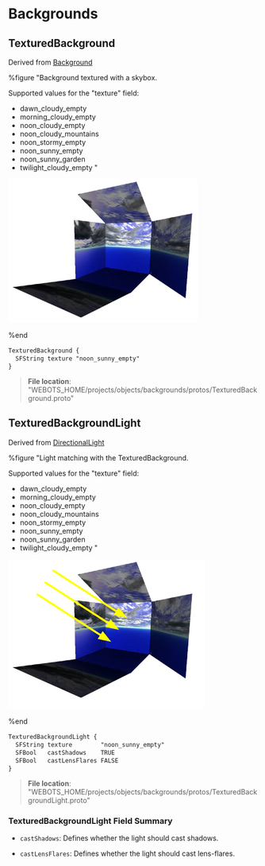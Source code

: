 # Backgrounds

## TexturedBackground

Derived from [Background](../reference/background.md)

%figure "Background textured with a skybox.

Supported values for the "texture" field:

- dawn\_cloudy\_empty
- morning\_cloudy\_empty
- noon\_cloudy\_empty
- noon\_cloudy\_mountains
- noon\_stormy\_empty
- noon\_sunny\_empty
- noon\_sunny\_garden
- twilight\_cloudy\_empty
"

![TexturedBackground](images/objects/backgrounds/TexturedBackground/model.png)

%end

```
TexturedBackground {
  SFString texture "noon_sunny_empty"
}
```

> **File location**: "WEBOTS\_HOME/projects/objects/backgrounds/protos/TexturedBackground.proto"

## TexturedBackgroundLight

Derived from [DirectionalLight](../reference/directionallight.md)

%figure "Light matching with the TexturedBackground.

Supported values for the "texture" field:

- dawn\_cloudy\_empty
- morning\_cloudy\_empty
- noon\_cloudy\_empty
- noon\_cloudy\_mountains
- noon\_stormy\_empty
- noon\_sunny\_empty
- noon\_sunny\_garden
- twilight\_cloudy\_empty
"

![TexturedBackgroundLight](images/objects/backgrounds/TexturedBackgroundLight/model.png)

%end

```
TexturedBackgroundLight {
  SFString texture        "noon_sunny_empty"
  SFBool   castShadows    TRUE                
  SFBool   castLensFlares FALSE               
}
```

> **File location**: "WEBOTS\_HOME/projects/objects/backgrounds/protos/TexturedBackgroundLight.proto"

### TexturedBackgroundLight Field Summary

- `castShadows`: Defines whether the light should cast shadows.

- `castLensFlares`: Defines whether the light should cast lens-flares.

